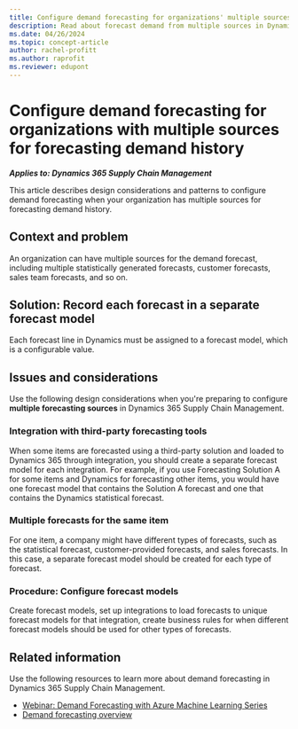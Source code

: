 ```yaml
---
title: Configure demand forecasting for organizations' multiple sources
description: Read about forecast demand from multiple sources in Dynamics 365 Supply Chain Management, including overviews on the context, problem, and integration with forecasting tools.
ms.date: 04/26/2024
ms.topic: concept-article
author: rachel-profitt
ms.author: raprofit
ms.reviewer: edupont
---
```


# Configure demand forecasting for organizations with multiple sources for forecasting demand history

***Applies to: Dynamics 365 Supply Chain Management***

This article describes design considerations and patterns to configure demand forecasting when your organization has multiple sources for forecasting demand history.

## Context and problem

An organization can have multiple sources for the demand forecast, including multiple statistically generated forecasts, customer forecasts, sales team forecasts, and so on.  

## Solution: Record each forecast in a separate forecast model

Each forecast line in Dynamics must be assigned to a forecast model, which is a configurable value.  

## Issues and considerations

Use the following design considerations when you're preparing to configure **multiple forecasting sources** in Dynamics 365 Supply Chain Management.

### Integration with third-party forecasting tools

When some items are forecasted using a third-party solution and loaded to Dynamics 365 through integration, you should create a separate forecast model for each integration. For example, if you use Forecasting Solution A for some items and Dynamics for forecasting other items, you would have one forecast model that contains the Solution A forecast and one that contains the Dynamics statistical forecast.

### Multiple forecasts for the same item

For one item, a company might have different types of forecasts, such as the statistical forecast, customer-provided forecasts, and sales forecasts. In this case, a separate forecast model should be created for each type of forecast.

### Procedure: Configure forecast models

Create forecast models, set up integrations to load forecasts to unique forecast models for that integration, create business rules for when different forecast models should be used for other types of forecasts.

## Related information

Use the following resources to learn more about demand forecasting in Dynamics 365 Supply Chain Management.

- [Webinar: Demand Forecasting with Azure Machine Learning Series](https://community.dynamics.com/blogs/post/?postid=be5e2cbb-373f-4167-9e57-8ccb97f97b84)  
- [Demand forecasting overview](/dynamics365/supply-chain/master-planning/introduction-demand-forecasting)  

<!--## Tags
*Stakeholders*: Cost accountant; Manufacturing SME  

*Products*: Dynamics 365 Supply Chain Management  

*Configuration stage*: Iterative  
